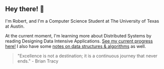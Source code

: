 ## Hey there! 👋

<!--
**tezock/tezock** is a ✨ _special_ ✨ repository because its `README.md` (this file) appears on your GitHub profile.

Here are some ideas to get you started:


- 🔭 I’m currently working on ...
- 🌱 I’m currently learning ...
- 👯 I’m looking to collaborate on ...
- 🤔 I’m looking for help with ...
- 💬 Ask me about ...
- 📫 How to reach me: ...
- 😄 Pronouns: ...
- ⚡ Fun fact: ...
![](https://iplogger.co/15GaX4)
![](https://komarev.com/ghpvc/?username=tezock&color=green)

-->

I'm Robert, and I'm a Computer Science Student at The University of Texas at Austin.

At the current moment, I'm learning more about Distributed Systems by reading Designing Data Intensive Applications. [See my current progress here!](https://docs.google.com/document/d/1h3aq_Ic3waq1mlfTA0s4wpD8YLDrzcP3Eg1sz0bkeJA/edit?usp=sharing) I also have some [notes on data structures & algorithms](https://docs.google.com/document/d/1IkAhQ9g04SPQvbFx_h23DB_KBxpdZ792Q8d922wr8qI/edit?usp=sharing) as well.

> "Excellence is not a destination; it is a continuous journey that never ends." - Brian Tracy
